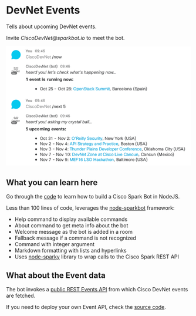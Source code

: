 # DevNet Events

Tells about upcoming DevNet events.

Invite _CiscoDevNet@sparkbot.io_ to meet the bot.

![](../../docs/img/bot-ciscodevnet-now-and-next.png)


## What you can learn here

Go through the [code](bot.js) to learn how to build a Cisco Spark Bot in NodeJS.

Less than 100 lines of code, leverages the [node-sparkbot](https://github.com/CiscoDevNet/node-sparkbot) framework:
- Help command to display available commands
- About command to get meta info about the bot
- Welcome message as the bot is added in a room
- Fallback message if a command is not recognized
- Command with integer argument
- Markdown formatting with lists and hyperlinks
- Uses [node-sparky](https://github.com/nmarus/sparky) library to wrap calls to the Cisco Spark REST API


## What about the Event data 

The bot invokes a [public REST Events API](https://devnet-events-api.herokuapp.com/api/v1/events?limit=100) from which Cisco DevNet events are fetched.

If you need to deploy your own Event API, check the [source code](https://github.com/ObjectIsAdvantag/events-api).



